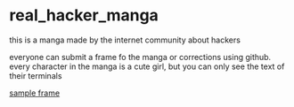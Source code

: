 # real_hacker_manga
this is a manga made by the internet community about hackers

everyone can submit a frame fo the manga or corrections using github.
every character in the manga is a cute girl, but you can only see the text of their terminals

[sample frame](https://gist.githubusercontent.com/amigojapan/5fae7f6290b78d78cfc88c914fccd4b3/raw/a605af8e9cbd7f77cc795d029857bb4b27478545/real_hacker_manga.txt)
